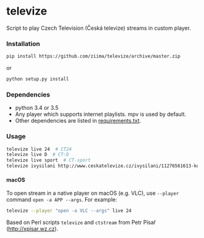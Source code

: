 # televize #
Script to play Czech Television (Česká televize) streams in custom player.

### Installation ###
```sh
pip install https://github.com/ziima/televize/archive/master.zip
```
or
```sh
python setup.py install
```

### Dependencies ###
 * python 3.4 or 3.5
 * Any player which supports internet playlists. mpv is used by default.
 * Other dependencies are listed in [requirements.txt](requirements.txt).

### Usage ###
```sh
televize live 24  # CT24
televize live D  # CT:D
televize live sport  # CT-sport
televize ivysilani http://www.ceskatelevize.cz/ivysilani/11276561613-kosmo/
```

#### macOS ####

To open stream in a native player on macOS (e.g. VLC), use `--player` command `open -a APP --args`.
For example:

```sh
televize --player "open -a VLC --args" live 24
```

Based on Perl scripts `televize` and `ctstream` from Petr Písař (http://xpisar.wz.cz).

